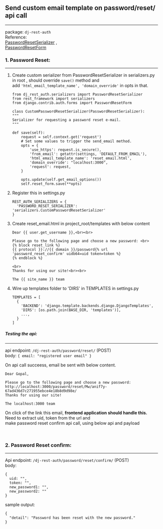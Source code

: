 ## Send custom email template on password/reset/ api call
---

package: `dj-rest-auth`  
Reference:  
[PasswordResetSerializer](https://github.com/Tivix/django-rest-auth/blob/master/rest_auth/serializers.py)  ,  
[PasswordResetForm](https://docs.djangoproject.com/en/1.8/_modules/django/contrib/auth/forms/)  


### 1. Password Reset:
---
1.  Create custom serializer from PasswordResetSerializer in serializers.py in root ,
    should override `save()` method and  
    add `'html_email_template_name', 'domain_override'` in opts in that.
    ```
    from dj_rest_auth.serializers import PasswordResetSerializer  
    from rest_framework import serializers  
    from django.contrib.auth.forms import PasswordResetForm  
    
    class CustomPasswordResetSerializer(PasswordResetSerializer):
    """
    Serializer for requesting a password reset e-mail.
    """

    def save(self):
        request = self.context.get('request')
        # Set some values to trigger the send_email method.
        opts = {
            'use_https': request.is_secure(),
            'from_email': getattr(settings, 'DEFAULT_FROM_EMAIL'),
            'html_email_template_name': 'reset_email.html',
            'domain_override': "localhost:3000",
            'request': request,
        }

        opts.update(self.get_email_options())
        self.reset_form.save(**opts)
    ```

   
2.  Register this in settings.py
    ```
    REST_AUTH_SERIALIZERS = {
      'PASSWORD_RESET_SERIALIZER': 'serializers.CustomPasswordResetSerializer'
    }
    ```
3.  Create reset_email.html in project_root/templates with below content  
    ```
    Dear {{ user.get_username }},<br><br>
    
    Please go to the following page and choose a new password: <br>
    {% block reset_link %}
    {{ protocol }}://{{ domain }}/password{% url 'password_reset_confirm' uidb64=uid token=token %}
    {% endblock %}
    
    <br>
    Thanks for using our site!<br><br>
    
    The {{ site_name }} team
    ```
4.  Wire up templates folder to 'DIRS' in TEMPLATES in settings.py
    ```
    TEMPLATES = [
      {
        'BACKEND': 'django.template.backends.django.DjangoTemplates',
        'DIRS': [os.path.join(BASE_DIR, 'templates')],
        ...,
      }
    ]
    ```

##### Testing the api:  
---  
  api endpoint: `/dj-rest-auth/password/reset/`    (POST)  
  body:  `{ email: "registered user email" }`  

  On api call succeess, email be sent with below content.  
  ```
  Dear Gopal,

  Please go to the following page and choose a new password:
  http://localhost:3000/password/reset/Mw/anif7y-67ad436d7c271955ebce4e18b8d9d98e/
  Thanks for using our site!
  
  The localhost:3000 team
  ```

  On click of the link this email, **frontend application should handle this.**  
  Need to extract uid, token from the url and   
  make password reset confirm api call, using below api and payload  
  
&nbsp;
### 2. Password Reset confirm:
---
Api endpoint: `/dj-rest-auth/password/reset/confirm/` (POST)  
body: 
```
{
  uid: "",
  token: "",
  new_password1: "",
  new_password2: ""
}
```

sample output:  
```
{
  "detail": "Password has been reset with the new password."
}
```

 

